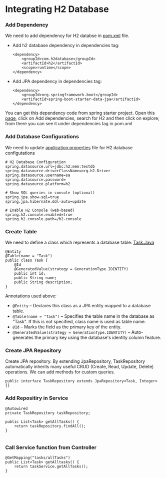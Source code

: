 # Integrating H2 Database

### Add Dependency

We need to add dependency for H2 databse in [pom.xml](../org.learning.spring.boot.learning/pom.xml) file.
 - Add h2 database dependency in dependencies tag:
    ```
    <dependency>
        <groupId>com.h2database</groupId>
        <artifactId>h2</artifactId>
        <scope>runtime</scope>
    </dependency>
    ```
 - Add JPA dependency in dependencies tag:
    ```
    <dependency>
        <groupId>org.springframework.boot</groupId>
        <artifactId>spring-boot-starter-data-jpa</artifactId>
    </dependency>
    ```
You can get this dependency code from spring starter project. Open this [page](https://start.spring.io/), click on Add dependencies, search for H2 and then click on explore; from there you can see it under dependencies tag in pom.xml

### Add Database Configurations

We need to update [application.properties](../org.learning.spring.boot.learning/src/main/resources/application.properties) file for H2 database configutations

```
# H2 Database Configuration
spring.datasource.url=jdbc:h2:mem:testdb
spring.datasource.driverClassName=org.h2.Driver
spring.datasource.username=sa
spring.datasource.password=
spring.datasource.platform=h2

# Show SQL queries in console (optional)
spring.jpa.show-sql=true
spring.jpa.hibernate.ddl-auto=update

# Enable H2 Console (web-based)
spring.h2.console.enabled=true
spring.h2.console.path=/h2-console
```

### Create Table

We need to define a class which represents a database table: [Task.Java](../org.learning.spring.boot.learning/src/main/java/org/learning/spring/boot/learning/jpa/Task.java)
```
@Entity
@Table(name = "Task")
public class Task {
	@Id
	@GeneratedValue(strategy = GenerationType.IDENTITY)
	public int id;
	public String name;
	public String description;
}
```
Annotations used above:

- `@Entity` – Declares this class as a JPA entity mapped to a database table.
- `@Table(name = "Task")` – Specifies the table name in the database as "Task". If this is not specified, class name is used as table name.
- `@Id` – Marks the field as the primary key of the entity.
- `@GeneratedValue(strategy = GenerationType.IDENTITY)` – Auto-generates the primary key using the database's identity column feature.

### Create JPA Repository

Create JPA repository. By extending JpaRepository, TaskRepository automatically inherits many useful CRUD (Create, Read, Update, Delete) operations. We can add methods for custom queries.
```
public interface TaskRepository extends JpaRepository<Task, Integer> {}
```

### Add Repositiry in Service
```
@Autowired
private TaskRepository taskRepository;

public List<Task> getAllTasks() {
    return taskRepository.findAll();
}
	
```

### Call Service function from Controller
```
@GetMapping("tasks/allTasks")
public List<Task> getAlltasks() {
    return taskService.getAllTasks();
}
```

